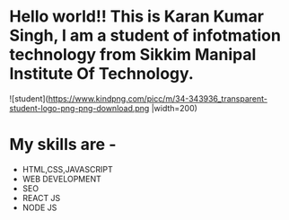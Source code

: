 # Hello world!! This is Karan Kumar Singh, I am a student of infotmation technology from Sikkim Manipal Institute Of Technology.
![student](https://www.kindpng.com/picc/m/34-343936_transparent-student-logo-png-png-download.png |width=200)
# My skills are -
- HTML,CSS,JAVASCRIPT
- WEB DEVELOPMENT
- SEO
- REACT JS 
- NODE JS
